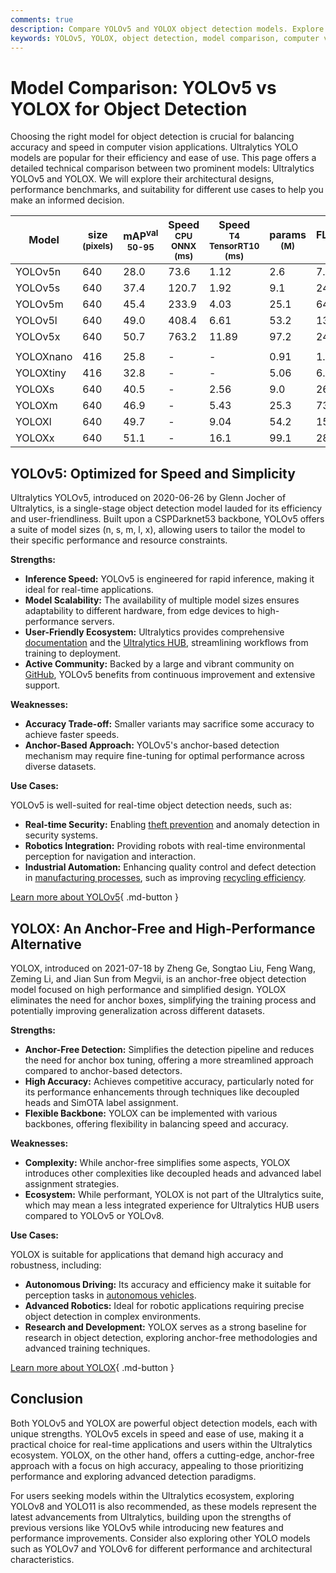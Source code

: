 ```yaml
---
comments: true
description: Compare YOLOv5 and YOLOX object detection models. Explore performance metrics, strengths, weaknesses, and use cases to choose the best fit for your needs.
keywords: YOLOv5, YOLOX, object detection, model comparison, computer vision, Ultralytics, anchor-based, anchor-free, real-time detection, AI models
---
```


# Model Comparison: YOLOv5 vs YOLOX for Object Detection

Choosing the right model for object detection is crucial for balancing accuracy and speed in computer vision applications. Ultralytics YOLO models are popular for their efficiency and ease of use. This page offers a detailed technical comparison between two prominent models: Ultralytics YOLOv5 and YOLOX. We will explore their architectural designs, performance benchmarks, and suitability for different use cases to help you make an informed decision.

<script async src="https://cdn.jsdelivr.net/npm/chart.js"></script>
<script defer src="../../javascript/benchmark.js"></script>

<canvas id="modelComparisonChart" width="1024" height="400" active-models='["YOLOv5", "YOLOX"]'></canvas>

| Model     | size<br><sup>(pixels) | mAP<sup>val<br>50-95 | Speed<br><sup>CPU ONNX<br>(ms) | Speed<br><sup>T4 TensorRT10<br>(ms) | params<br><sup>(M) | FLOPs<br><sup>(B) |
| --------- | --------------------- | -------------------- | ------------------------------ | ----------------------------------- | ------------------ | ----------------- |
| YOLOv5n   | 640                   | 28.0                 | 73.6                           | 1.12                                | 2.6                | 7.7               |
| YOLOv5s   | 640                   | 37.4                 | 120.7                          | 1.92                                | 9.1                | 24.0              |
| YOLOv5m   | 640                   | 45.4                 | 233.9                          | 4.03                                | 25.1               | 64.2              |
| YOLOv5l   | 640                   | 49.0                 | 408.4                          | 6.61                                | 53.2               | 135.0             |
| YOLOv5x   | 640                   | 50.7                 | 763.2                          | 11.89                               | 97.2               | 246.4             |
|           |                       |                      |                                |                                     |                    |                   |
| YOLOXnano | 416                   | 25.8                 | -                              | -                                   | 0.91               | 1.08              |
| YOLOXtiny | 416                   | 32.8                 | -                              | -                                   | 5.06               | 6.45              |
| YOLOXs    | 640                   | 40.5                 | -                              | 2.56                                | 9.0                | 26.8              |
| YOLOXm    | 640                   | 46.9                 | -                              | 5.43                                | 25.3               | 73.8              |
| YOLOXl    | 640                   | 49.7                 | -                              | 9.04                                | 54.2               | 155.6             |
| YOLOXx    | 640                   | 51.1                 | -                              | 16.1                                | 99.1               | 281.9             |

## YOLOv5: Optimized for Speed and Simplicity

Ultralytics YOLOv5, introduced on 2020-06-26 by Glenn Jocher of Ultralytics, is a single-stage object detection model lauded for its efficiency and user-friendliness. Built upon a CSPDarknet53 backbone, YOLOv5 offers a suite of model sizes (n, s, m, l, x), allowing users to tailor the model to their specific performance and resource constraints.

**Strengths:**

- **Inference Speed:** YOLOv5 is engineered for rapid inference, making it ideal for real-time applications.
- **Model Scalability:** The availability of multiple model sizes ensures adaptability to different hardware, from edge devices to high-performance servers.
- **User-Friendly Ecosystem:** Ultralytics provides comprehensive [documentation](https://docs.ultralytics.com/models/yolov5/) and the [Ultralytics HUB](https://www.ultralytics.com/hub), streamlining workflows from training to deployment.
- **Active Community:** Backed by a large and vibrant community on [GitHub](https://github.com/ultralytics/yolov5), YOLOv5 benefits from continuous improvement and extensive support.

**Weaknesses:**

- **Accuracy Trade-off:** Smaller variants may sacrifice some accuracy to achieve faster speeds.
- **Anchor-Based Approach:** YOLOv5's anchor-based detection mechanism may require fine-tuning for optimal performance across diverse datasets.

**Use Cases:**

YOLOv5 is well-suited for real-time object detection needs, such as:

- **Real-time Security:** Enabling [theft prevention](https://www.ultralytics.com/blog/computer-vision-for-theft-prevention-enhancing-security) and anomaly detection in security systems.
- **Robotics Integration:** Providing robots with real-time environmental perception for navigation and interaction.
- **Industrial Automation:** Enhancing quality control and defect detection in [manufacturing processes](https://www.ultralytics.com/blog/improving-manufacturing-with-computer-vision), such as improving [recycling efficiency](https://www.ultralytics.com/blog/recycling-efficiency-the-power-of-vision-ai-in-automated-sorting).

[Learn more about YOLOv5](https://docs.ultralytics.com/models/yolov5/){ .md-button }

## YOLOX: An Anchor-Free and High-Performance Alternative

YOLOX, introduced on 2021-07-18 by Zheng Ge, Songtao Liu, Feng Wang, Zeming Li, and Jian Sun from Megvii, is an anchor-free object detection model focused on high performance and simplified design. YOLOX eliminates the need for anchor boxes, simplifying the training process and potentially improving generalization across different datasets.

**Strengths:**

- **Anchor-Free Detection:** Simplifies the detection pipeline and reduces the need for anchor box tuning, offering a more streamlined approach compared to anchor-based detectors.
- **High Accuracy:** Achieves competitive accuracy, particularly noted for its performance enhancements through techniques like decoupled heads and SimOTA label assignment.
- **Flexible Backbone:** YOLOX can be implemented with various backbones, offering flexibility in balancing speed and accuracy.

**Weaknesses:**

- **Complexity:** While anchor-free simplifies some aspects, YOLOX introduces other complexities like decoupled heads and advanced label assignment strategies.
- **Ecosystem:** While performant, YOLOX is not part of the Ultralytics suite, which may mean a less integrated experience for Ultralytics HUB users compared to YOLOv5 or YOLOv8.

**Use Cases:**

YOLOX is suitable for applications that demand high accuracy and robustness, including:

- **Autonomous Driving:** Its accuracy and efficiency make it suitable for perception tasks in [autonomous vehicles](https://www.ultralytics.com/solutions/ai-in-automotive).
- **Advanced Robotics:** Ideal for robotic applications requiring precise object detection in complex environments.
- **Research and Development:** YOLOX serves as a strong baseline for research in object detection, exploring anchor-free methodologies and advanced training techniques.

[Learn more about YOLOX](https://yolox.readthedocs.io/en/latest/){ .md-button }

## Conclusion

Both YOLOv5 and YOLOX are powerful object detection models, each with unique strengths. YOLOv5 excels in speed and ease of use, making it a practical choice for real-time applications and users within the Ultralytics ecosystem. YOLOX, on the other hand, offers a cutting-edge, anchor-free approach with a focus on high accuracy, appealing to those prioritizing performance and exploring advanced detection paradigms.

For users seeking models within the Ultralytics ecosystem, exploring YOLOv8 and YOLO11 is also recommended, as these models represent the latest advancements from Ultralytics, building upon the strengths of previous versions like YOLOv5 while introducing new features and performance improvements. Consider also exploring other YOLO models such as YOLOv7 and YOLOv6 for different performance and architectural characteristics.
